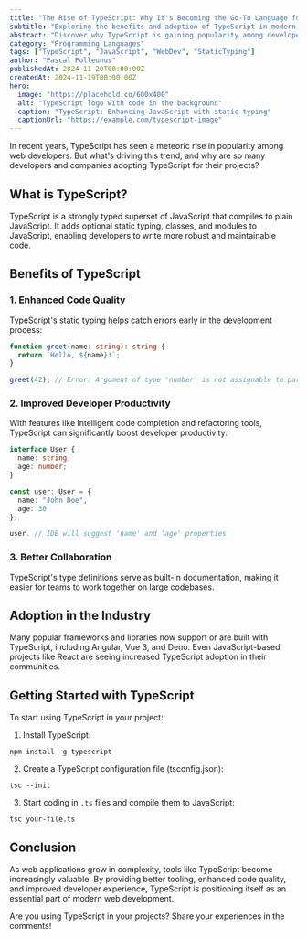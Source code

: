 ```yaml
---
title: "The Rise of TypeScript: Why It's Becoming the Go-To Language for Web Development"
subtitle: "Exploring the benefits and adoption of TypeScript in modern web projects"
abstract: "Discover why TypeScript is gaining popularity among developers and how it's improving code quality and developer productivity in web development projects."
category: "Programming Languages"
tags: ["TypeScript", "JavaScript", "WebDev", "StaticTyping"]
author: "Pascal Polleunus"
publishedAt: 2024-11-20T00:00:00Z
createdAt: 2024-11-19T00:00:00Z
hero:
  image: "https://placehold.co/600x400"
  alt: "TypeScript logo with code in the background"
  caption: "TypeScript: Enhancing JavaScript with static typing"
  captionUrl: "https://example.com/typescript-image"
---
```



In recent years, TypeScript has seen a meteoric rise in popularity among web developers. But what's driving this trend, and why are so many developers and companies adopting TypeScript for their projects?

## What is TypeScript?

TypeScript is a strongly typed superset of JavaScript that compiles to plain JavaScript. It adds optional static typing, classes, and modules to JavaScript, enabling developers to write more robust and maintainable code.

## Benefits of TypeScript

### 1. Enhanced Code Quality

TypeScript's static typing helps catch errors early in the development process:

```typescript
function greet(name: string): string {
  return `Hello, ${name}!`;
}

greet(42); // Error: Argument of type 'number' is not assignable to parameter of type 'string'.
```

### 2. Improved Developer Productivity

With features like intelligent code completion and refactoring tools, TypeScript can significantly boost developer productivity:

```typescript
interface User {
  name: string;
  age: number;
}

const user: User = {
  name: "John Doe",
  age: 30
};

user. // IDE will suggest 'name' and 'age' properties
```

### 3. Better Collaboration

TypeScript's type definitions serve as built-in documentation, making it easier for teams to work together on large codebases.

## Adoption in the Industry

Many popular frameworks and libraries now support or are built with TypeScript, including Angular, Vue 3, and Deno. Even JavaScript-based projects like React are seeing increased TypeScript adoption in their communities.

## Getting Started with TypeScript

To start using TypeScript in your project:

1. Install TypeScript:

```plaintext
npm install -g typescript
```


2. Create a TypeScript configuration file (tsconfig.json):

```plaintext
tsc --init
```


3. Start coding in `.ts` files and compile them to JavaScript:

```plaintext
tsc your-file.ts
```




## Conclusion

As web applications grow in complexity, tools like TypeScript become increasingly valuable. By providing better tooling, enhanced code quality, and improved developer experience, TypeScript is positioning itself as an essential part of modern web development.

Are you using TypeScript in your projects? Share your experiences in the comments!
